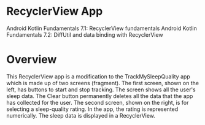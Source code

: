 # RecyclerView App
Android Kotlin Fundamentals 7.1: RecyclerView fundamentals
Android Kotlin Fundamentals 7.2: DiffUtil and data binding with RecyclerView

# Overview
This RecyclerView app is a modification to the TrackMySleepQuality app which is made up of two screens (fragment). The first screen, shown on the left, has buttons to start and stop tracking. The screen shows all the user's sleep data. The Clear button permanently deletes all the data that the app has collected for the user.
The second screen, shown on the right, is for selecting a sleep-quality rating. In the app, the rating is represented numerically. The sleep data is displayed in a RecyclerView.

<!-- <img src="" width="200">
<img src="https://user-images.githubusercontent.com/52785343/82231277-d636a800-9924-11ea-8169-bd03315af562.png" width="200"> -->